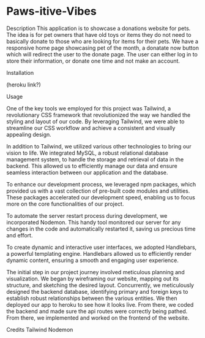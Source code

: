 <!-- template for the final readme. Please review and provide edits if possible -->

# Paws-itive-Vibes

Description
This application is to showcase a donations website for pets. The idea is for pet owners that have old toys or items they do not need to basically donate to those who are looking for items for their pets. We have a responsive home page showcasing pet of the month, a donatate now button which will redirect the user to the donate page. The user can either log in to store their information, or donate one time and not make an account.

Installation

(heroku link?)

Usage

One of the key tools we employed for this project was Tailwind, a revolutionary CSS framework that revolutionized the way we handled the styling and layout of our code. By leveraging Tailwind, we were able to streamline our CSS workflow and achieve a consistent and visually appealing design.

In addition to Tailwind, we utilized various other technologies to bring our vision to life. We integrated MySQL, a robust relational database management system, to handle the storage and retrieval of data in the backend. This allowed us to efficiently manage our data and ensure seamless interaction between our application and the database.

To enhance our development process, we leveraged npm packages, which provided us with a vast collection of pre-built code modules and utilities. These packages accelerated our development speed, enabling us to focus more on the core functionalities of our project.

To automate the server restart process during development, we incorporated Nodemon. This handy tool monitored our server for any changes in the code and automatically restarted it, saving us precious time and effort.

To create dynamic and interactive user interfaces, we adopted Handlebars, a powerful templating engine. Handlebars allowed us to efficiently render dynamic content, ensuring a smooth and engaging user experience.

The initial step in our project journey involved meticulous planning and visualization. We began by wireframing our website, mapping out its structure, and sketching the desired layout. Concurrently, we meticulously designed the backend database, identifying primary and foreign keys to establish robust relationships between the various entities. We then deployed our app to heroku to see how it looks live. From there, we coded the backend and made sure the api routes were correctly being pathed. From there, we implemented and worked on the frontend of the website.

Credits
Tailwind
Nodemon
